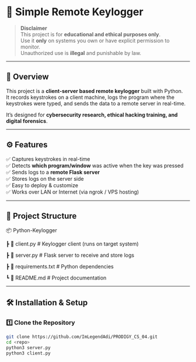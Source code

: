 # 🔑 Simple Remote Keylogger

> **Disclaimer**  
> This project is for **educational and ethical purposes only**.  
> Use it **only** on systems you own or have explicit permission to monitor.  
> Unauthorized use is **illegal** and punishable by law.

---

## 📌 Overview
This project is a **client-server based remote keylogger** built with Python.  
It records keystrokes on a client machine, logs the program where the keystrokes were typed, and sends the data to a remote server in real-time.

It’s designed for **cybersecurity research, ethical hacking training, and digital forensics**.

---

## ⚙️ Features
✅ Captures keystrokes in real-time  
✅ Detects **which program/window** was active when the key was pressed  
✅ Sends logs to a **remote Flask server**  
✅ Stores logs on the server side  
✅ Easy to deploy & customize  
✅ Works over LAN or Internet (via ngrok / VPS hosting)  

---

## 📂 Project Structure
📦 Python-Keylogger

┣ 📜 client.py # Keylogger client (runs on target system)

┣ 📜 server.py # Flask server to receive and store logs

┣ 📜 requirements.txt # Python dependencies

┗ 📜 README.md # Project documentation

---

## 🛠 Installation & Setup

### 1️⃣ Clone the Repository
```bash
git clone https://github.com/ImLegendAdi/PRODIGY_CS_04.git
cd <repo>
python3 server.py
python3 client.py
```


